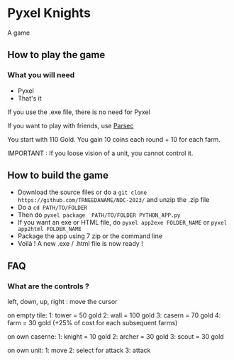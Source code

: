 # Pyxel Knights

A game

## How to play the game

### What you will need

- Pyxel
- That's it

If you use the .exe file, there is no need for Pyxel

If you want to play with friends, use [Parsec](https://parsec.app/)

You start with 110 Gold. You gain 10 coins each round + 10 for each farm.

IMPORTANT : If you loose vision of a unit, you cannot control it.

## How to build the game

- Download the source files or do a `git clone https://github.com/TRNEEDANAME/NDC-2023/` and unzip the .zip file
- Do a `cd PATH/TO/FOLDER`
- Then do `pyxel package  PATH/TO/FOLDER PYTHON_APP.py`
- If you want an exe or HTML file, do `pyxel app2exe FOLDER_NAME` or `pyxel app2html FOLDER_NAME`
- Package the app using 7 zip or the command line
- Voilà ! A new .exe / .html file is now ready !

## FAQ

### What are the controls ?

left, down, up, right : move the cursor

on empty tile:
1: tower = 50 gold
2: wall = 100 gold
3: casern = 70 gold
4: farm = 30 gold (+25% of cost for each subsequent farms)

on own caserne:
1: knight = 10 gold
2: archer = 30 gold
3: scout = 30 gold

on own unit:
1: move 
2: select for attack
3: attack
